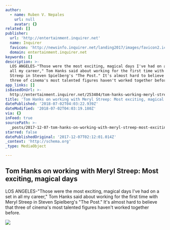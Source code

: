 ```yaml
---
author:
  - name: Ruben V. Nepales
    url: null
    avatar: {}
related: []
publisher:
  url: 'http://entertainment.inquirer.net'
  name: Inquirer
  favicon: 'http://newsinfo.inquirer.net/landing2017/images/favicon2.ico'
  domain: entertainment.inquirer.net
keywords: []
description: >-
  LOS ANGELES-"Those were the most exciting, magical days I've had on a set in
  all my career," Tom Hanks said about working for the first time with Meryl
  Streep in Steven Spielberg's "The Post." It's almost hard to believe that
  three of cinema's most talented figures haven't worked together before.
app_links: []
isBasedOnUrl: >-
  http://entertainment.inquirer.net/253404/tom-hanks-working-meryl-streep-exciting-magical-days
title: 'Tom Hanks on working with Meryl Streep: Most exciting, magical days'
datePublished: '2018-07-02T04:03:22.939Z'
dateModified: '2018-07-02T04:03:19.180Z'
via: {}
inFeed: true
sourcePath: >-
  _posts/2017-12-07-tom-hanks-on-working-with-meryl-streep-most-exciting-magic.md
starred: false
datePublishedOriginal: '2017-12-07T02:12:01.014Z'
_context: 'http://schema.org'
_type: MediaObject

---
```

<article style=""><h1>Tom Hanks on working with Meryl Streep: Most exciting, magical days</h1><p>LOS ANGELES-"Those were the most exciting, magical days I've had on a set in all my career," Tom Hanks said about working for the first time with Meryl Streep in Steven Spielberg's "The Post." It's almost hard to believe that three of cinema's most talented figures haven't worked together before.</p><img src="http://entertainment.inquirer.net/wp-content/blogs.dir/6/files/2017/12/t1207hollywood-4-e1512561538528-600x519.jpg" /></article>
